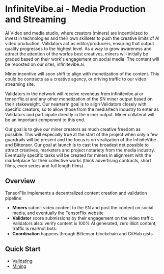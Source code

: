 # InfiniteVibe.ai - Media Production and Streaming

AI Video and media studio, where creators (miners) are incentivized to invest in technologies and their own skillsets to push the creative limits of AI video production. Validators act as editor/producers, ensuring that output quality progresses to the highest level. As a way to grow awareness and attract the attention of the worlds best creatives, miners will initially be graded based on their work's engagement on social media. The content will be reposted on our sites, infinitevibe.ai. 

Miner incentive will soon shift to align with monetization of the content. This could be contracts as a creative agency, or driving traffic to our video streaming site. 

Validators in the network will receive reveneus from infinitevibe.ai or tensorflix.ai and any other monetization of the SN miner output based on their stakeweight. Our nearterm goal is to align Validators closely with specific creators, so to allow those from the media/tech industry to enter as Validators and participate directly in the miner output.  Miner collateral will be an important component to this end.

Our goal is to give our miner creators as much creative freedom as possible. This will especially true at the start of the project when only a few guardrails will be present and the focus is on viralization of the InfiniteVibe and Bittensor. Our goal at launch is to cast the broadest net possible to attract creatives, marketers and project notariety from the media industry. Eventually specific tasks will be created for miners in alignment with the marketplace for their collective works (think advertising contracts, short films, even series and full length films)

## Overview

TensorFlix implements a decentralized content creation and validation pipeline:
- **Miners** submit video content to the SN and post the content on social media, and eventually the TensorFlix website
- **Validator**  score submissions by their engagement on the video traffic. Validators also: verify content is 100% AI generated, zero illicit content, traffic is real/not bots. 
- **Coordination** happens through Bittensor blockchain and GitHub gists

## Quick Start

- [Validating](docs/validating.md)
- [Mining](docs/mining.md)

